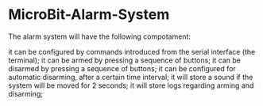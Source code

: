 # MicroBit-Alarm-System
The alarm system will have the following compotament:

it can be configured by commands introduced from the serial interface (the terminal);
it can be armed by pressing a sequence of buttons;
it can be disarmed by pressing a sequence of buttons;
it can be configured for automatic disarming, after a certain time interval;
it will store a sound if the system will be moved for 2 seconds;
it will store logs regarding arming and disarming;

